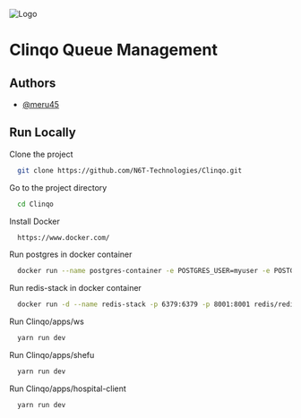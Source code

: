 
![Logo](https://cdn.pixabay.com/photo/2013/07/18/10/59/heartbeat-163709_1280.jpg)


# Clinqo Queue Management




## Authors

- [@meru45](https://www.github.com/meru45)


## Run Locally

Clone the project

```bash
  git clone https://github.com/N6T-Technologies/Clinqo.git
```

Go to the project directory

```bash
  cd Clinqo
```
Install Docker

```bash
  https://www.docker.com/
```

Run postgres in docker container

```bash
  docker run --name postgres-container -e POSTGRES_USER=myuser -e POSTGRES_PASSWORD=mypassword -e POSTGRES_DB=mydatabase -p 5432:5432 -d postgres
```
Run redis-stack in docker container

```bash
  docker run -d --name redis-stack -p 6379:6379 -p 8001:8001 redis/redis-stack:latest
```
Run Clinqo/apps/ws

```bash
  yarn run dev
```
Run Clinqo/apps/shefu

```bash
  yarn run dev
```
Run Clinqo/apps/hospital-client

```bash
  yarn run dev
```



